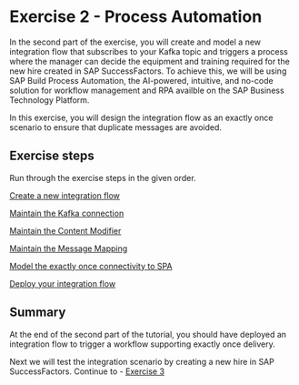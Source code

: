 # Exercise 2 - Process Automation

In the second part of the exercise, you will create and model a new integration flow that subscribes to your Kafka topic and triggers a process where the manager can decide the equipment and training required for the new hire created in SAP SuccessFactors. 
To achieve this, we will be using SAP Build Process Automation, the AI-powered, intuitive, and no-code solution for workflow management and RPA availble on the SAP Business Technology Platform. 

In this exercise, you will design the integration flow as an exactly once scenario to ensure that duplicate messages are avoided.

## Exercise steps

Run through the exercise steps in the given order.

[Create a new integration flow](ex21)

[Maintain the Kafka connection](ex22)

[Maintain the Content Modifier](ex23)

[Maintain the Message Mapping](ex24)

[Model the exactly once connectivity to SPA](ex25)

[Deploy your integration flow](ex26)


## Summary

At the end of the second part of the tutorial, you should have deployed an integration flow to trigger a workflow supporting exactly once delivery.

Next we will test the integration scenario by creating a new hire in SAP SuccessFactors. Continue to - [Exercise 3](/exercises/ex3)
